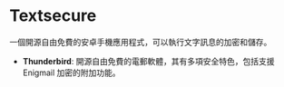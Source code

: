 [Title]: # (Textsecure)
[Order]: # (118)

# Textsecure

一個開源自由免費的安卓手機應用程式，可以執行文字訊息的加密和儲存。

- **Thunderbird**: 開源自由免費的電郵軟體，其有多項安全特色，包括支援Enigmail 加密的附加功能。
